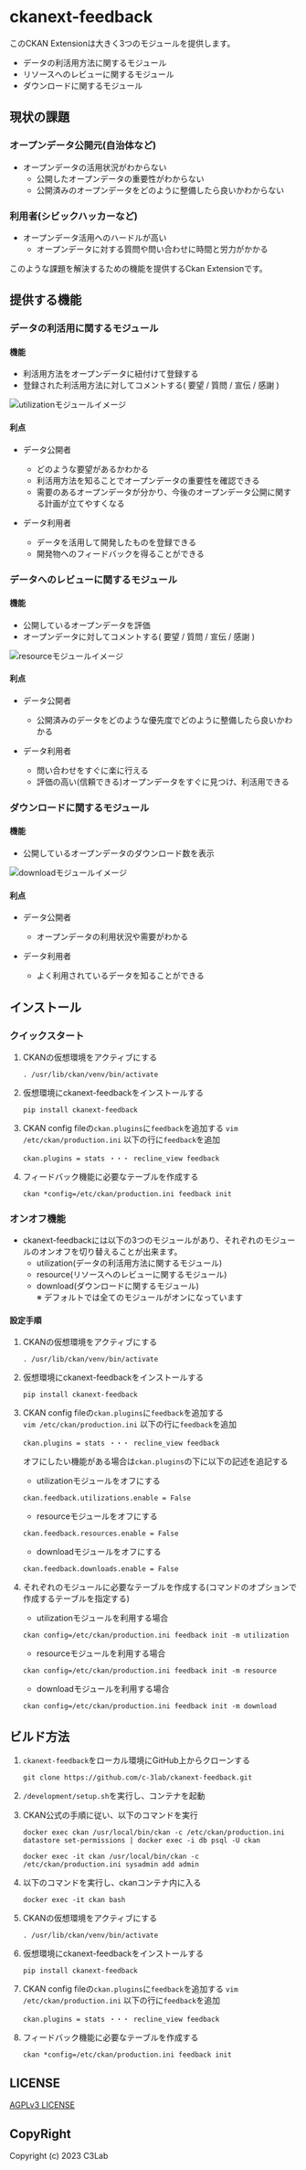 # ckanext-feedback

このCKAN Extensionは大きく3つのモジュールを提供します。

* データの利活用方法に関するモジュール
* リソースへのレビューに関するモジュール
* ダウンロードに関するモジュール

## 現状の課題

### オープンデータ公開元(自治体など)

* オープンデータの活用状況がわからない
  * 公開したオープンデータの重要性がわからない
  * 公開済みのオープンデータをどのように整備したら良いかわからない

### 利用者(シビックハッカーなど)

* オープンデータ活用へのハードルが高い
  * オープンデータに対する質問や問い合わせに時間と労力がかかる

このような課題を解決するための機能を提供するCkan Extensionです。

## 提供する機能

### データの利活用に関するモジュール

#### 機能

* 利活用方法をオープンデータに紐付けて登録する
* 登録された利活用方法に対してコメントする( 要望 / 質問 / 宣伝 / 感謝 )

![utilizationモジュールイメージ](./assets/utilization.png)

#### 利点

* データ公開者
    * どのような要望があるかわかる
    * 利活用方法を知ることでオープンデータの重要性を確認できる
    * 需要のあるオープンデータが分かり、今後のオープンデータ公開に関する計画が立てやすくなる

* データ利用者
    * データを活用して開発したものを登録できる
    * 開発物へのフィードバックを得ることができる

### データへのレビューに関するモジュール

#### 機能

* 公開しているオープンデータを評価
* オープンデータに対してコメントする( 要望 / 質問 / 宣伝 / 感謝 )

![resourceモジュールイメージ](./assets/resource.png)

#### 利点

* データ公開者
    * 公開済みのデータをどのような優先度でどのように整備したら良いかわかる

* データ利用者
    * 問い合わせをすぐに楽に行える
    * 評価の高い(信頼できる)オープンデータをすぐに見つけ、利活用できる

### ダウンロードに関するモジュール

#### 機能

* 公開しているオープンデータのダウンロード数を表示

![downloadモジュールイメージ](./assets/download.png)

#### 利点

* データ公開者
    * オープンデータの利用状況や需要がわかる

* データ利用者
    * よく利用されているデータを知ることができる

## インストール

### クイックスタート

1. CKANの仮想環境をアクティブにする
   ```
   . /usr/lib/ckan/venv/bin/activate
   ```

2. 仮想環境にckanext-feedbackをインストールする
   ```
   pip install ckanext-feedback
   ```

3. CKAN config fileの`ckan.plugins`に`feedback`を追加する
   `vim /etc/ckan/production.ini` 以下の行に`feedback`を追加
   ```
   ckan.plugins = stats ・・・ recline_view feedback
   ```

4. フィードバック機能に必要なテーブルを作成する  
   ```
   ckan *config=/etc/ckan/production.ini feedback init
   ```

### オンオフ機能

* ckanext-feedbackには以下の3つのモジュールがあり、それぞれのモジュールのオンオフを切り替えることが出来ます。
  * utilization(データの利活用方法に関するモジュール)
  * resource(リソースへのレビューに関するモジュール)
  * download(ダウンロードに関するモジュール)  
※ デフォルトでは全てのモジュールがオンになっています

#### 設定手順

1. CKANの仮想環境をアクティブにする
   ```
   . /usr/lib/ckan/venv/bin/activate
   ```

2. 仮想環境にckanext-feedbackをインストールする
   ```
   pip install ckanext-feedback
   ```

3. CKAN config fileの`ckan.plugins`に`feedback`を追加する  
   `vim /etc/ckan/production.ini` 以下の行に`feedback`を追加
   ```
   ckan.plugins = stats ・・・ recline_view feedback
   ```

   オフにしたい機能がある場合は`ckan.plugins`の下に以下の記述を追記する

    * utilizationモジュールをオフにする  
    ```
    ckan.feedback.utilizations.enable = False
    ```

    * resourceモジュールをオフにする  
    ```
    ckan.feedback.resources.enable = False
    ```

    * downloadモジュールをオフにする  
    ```
    ckan.feedback.downloads.enable = False
    ```

4. それぞれのモジュールに必要なテーブルを作成する(コマンドのオプションで作成するテーブルを指定する)

    * utilizationモジュールを利用する場合
    ```
    ckan config=/etc/ckan/production.ini feedback init -m utilization
    ```

    * resourceモジュールを利用する場合
    ```
    ckan config=/etc/ckan/production.ini feedback init -m resource
    ```

    * downloadモジュールを利用する場合
    ```
    ckan config=/etc/ckan/production.ini feedback init -m download
    ```

## ビルド方法

1. `ckanext-feedback`をローカル環境にGitHub上からクローンする
    ```
    git clone https://github.com/c-3lab/ckanext-feedback.git
    ```

2. `/development/setup.sh`を実行し、コンテナを起動

3. CKAN公式の手順に従い、以下のコマンドを実行
    ```
    docker exec ckan /usr/local/bin/ckan -c /etc/ckan/production.ini datastore set-permissions | docker exec -i db psql -U ckan
    ```
    ```
    docker exec -it ckan /usr/local/bin/ckan -c /etc/ckan/production.ini sysadmin add admin
    ```

4. 以下のコマンドを実行し、ckanコンテナ内に入る
    ```
    docker exec -it ckan bash
    ```

5. CKANの仮想環境をアクティブにする
   ```
   . /usr/lib/ckan/venv/bin/activate
   ```

6. 仮想環境にckanext-feedbackをインストールする
   ```
   pip install ckanext-feedback
   ```

7. CKAN config fileの`ckan.plugins`に`feedback`を追加する
   `vim /etc/ckan/production.ini` 以下の行に`feedback`を追加
   ```
   ckan.plugins = stats ・・・ recline_view feedback
   ```

8. フィードバック機能に必要なテーブルを作成する  
   ```
   ckan *config=/etc/ckan/production.ini feedback init
   ```

## LICENSE

[AGPLv3 LICENSE](https://github.com/c-3lab/ckanext-feedback/blob/feature/documentation-README/LICENSE)

## CopyRight

Copyright (c) 2023 C3Lab